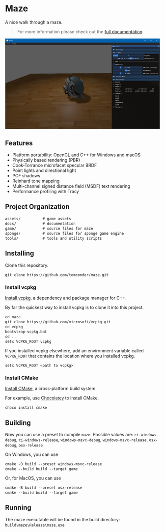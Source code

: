 # Maze

A nice walk through a maze.

> For more information please check out the [full documentation](https://tomconder.github.io/maze/)

![work in progress](docs/docs/static/img/workinprogress.png "work in progress")

## Features

* Platform portability: OpenGL and C++ for Windows and macOS
* Physically based rendering (PBR)
* Cook-Torrance microfacet specular BRDF
* Point lights and directional light
* PCF shadows
* Reinhard tone mapping
* Multi-channel signed distance field (MSDF) text rendering
* Performance profiling with Tracy

## Project Organization

    assets/          # game assets
    docs/            # documentation
    game/            # source files for maze
    sponge/          # source files for sponge game engine
    tools/           # tools and utility scripts

## Installing

Clone this repository.

```
git clone https://github.com/tomconder/maze.git
```

### Install vcpkg

[Install vcpkg](https://github.com/microsoft/vcpkg#getting-started), a dependency and package manager for C++.

By far the quickest way to install vcpkg is to clone it into this project.

```
cd maze
git clone https://github.com/microsoft/vcpkg.git
cd vcpkg
bootstrap-vcpkg.bat
cd ..
setx VCPKG_ROOT vcpkg
```

If you installed vcpkg elsewhere, add an environment variable called `VCPKG_ROOT` that contains the location where you
installed vcpkg.

```
setx VCPKG_ROOT <path to vcpkg>
```

### Install CMake

[Install CMake](https://cmake.org/install/), a cross-platform build system.

For example, use [Chocolatey](https://chocolatey.org/install) to install CMake.

```
choco install cmake
```

## Building

Now you can use a preset to compile `maze`. Possible values
are: `ci-windows-debug`, `ci-windows-release`, `windows-msvc-debug`, `windows-msvc-release`, `osx-debug`, `osx-release`

On Windows, you can use

```
cmake -B build --preset windows-msvc-release
cmake --build build --target game
```

Or, for MacOS, you can use

```
cmake -B build --preset osx-release
cmake --build build --target game
```

## Running

The maze executable will be found in the build directory: `build\maze\Release\maze.exe`
